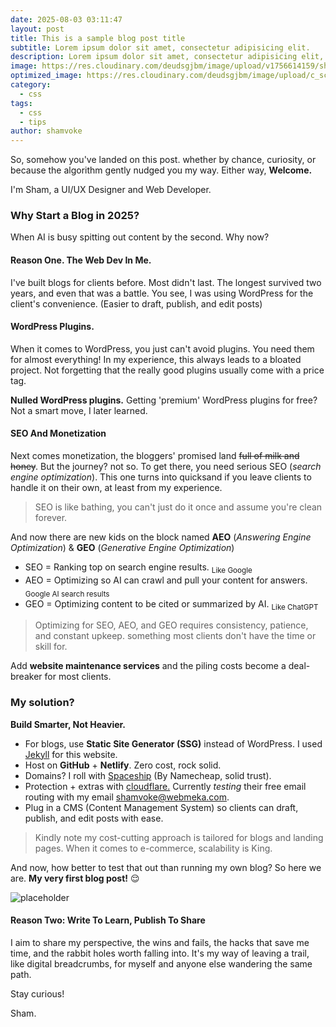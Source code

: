 ```yaml
---
date: 2025-08-03 03:11:47
layout: post
title: This is a sample blog post title
subtitle: Lorem ipsum dolor sit amet, consectetur adipisicing elit.
description: Lorem ipsum dolor sit amet, consectetur adipisicing elit, sed do eiusmod tempor incididunt ut labore et dolore magna aliqua.
image: https://res.cloudinary.com/deudsgjbm/image/upload/v1756614159/shamvoke-bg_dcgdyh.jpg
optimized_image: https://res.cloudinary.com/deudsgjbm/image/upload/c_scale,w_380/v1756614159/shamvoke-bg_dcgdyh.jpg
category: 
  - css
tags:
  - css
  - tips
author: shamvoke
---
```


So, somehow you've landed on this post. whether by chance, curiosity, or because the algorithm gently nudged you my way. Either way, **Welcome.**


I'm Sham, a UI/UX Designer and Web Developer.


### Why Start a Blog in 2025?
When AI is busy spitting out content by the second. Why now?
#### Reason One. The Web Dev In Me.
I've built blogs for clients before. Most didn't last. The longest survived two years, and even that was a battle.
You see, I was using WordPress for the client's convenience.  (Easier to draft, publish, and edit posts)


#### WordPress Plugins.
When it comes to WordPress, you just can't avoid plugins. You need them for almost everything! In my experience, this always leads to a bloated project. Not forgetting that the really good plugins usually come with a price tag.


**Nulled WordPress plugins.**
Getting 'premium' WordPress plugins for free? Not a smart move, I later learned.


#### SEO And Monetization
Next comes monetization, the bloggers' promised land <del>full of milk and honey</del>. But the journey? not so. To get there, you need serious SEO (_search engine optimization_). This one turns into quicksand if you leave clients to handle it on their own, at least from my experience. 


> SEO is like bathing, you can't just do it once and assume you're clean forever.


And now there are new kids on the block named **AEO** (_Answering Engine Optimization_)  & **GEO** (_Generative Engine Optimization_)


- SEO = Ranking top on search engine results. <sub>Like Google</sub>
- AEO = Optimizing so AI can crawl and pull your content for answers. <sub>Google AI search results</sub>
- GEO = Optimizing content to be cited or summarized by AI. <sub>Like ChatGPT</sub>


> Optimizing for SEO, AEO, and GEO requires consistency, patience, and constant upkeep. something most clients don't have the time or skill for.


Add **website maintenance services** and the piling costs become a deal-breaker for most clients.


### My solution?
**Build Smarter, Not Heavier.**
- For blogs, use **Static Site Generator (SSG)** instead of WordPress. I used [Jekyll](https://jekyllrb.com/) for this website.
- Host on **GitHub** + **Netlify**. Zero cost, rock solid.
- Domains? I roll with [Spaceship](https://www.spaceship.com) (By Namecheap, solid trust).
- Protection + extras with [cloudflare.](https://www.cloudflare.com/) Currently _testing_ their free email routing with my email shamvoke@webmeka.com.
- Plug in a CMS (Content Management System) so clients can draft, publish, and edit posts with ease.


> Kindly note my cost-cutting approach is tailored for blogs and landing pages. When it comes to e-commerce, scalability is King.


And now, how better to test that out than running my own blog? So here we are. **My very first blog post!** 😌


![placeholder](https://res.cloudinary.com/deudsgjbm/image/upload/v1756614081/shamart_poql3q.webp "Large example image") 
#### Reason Two: **Write To Learn, Publish To Share**
I aim to share my perspective, the wins and fails, the hacks that save me time, and the rabbit holes worth falling into. It's my way of leaving a trail, like digital breadcrumbs, for myself and anyone else wandering the same path. 


Stay curious!
  
Sham.










